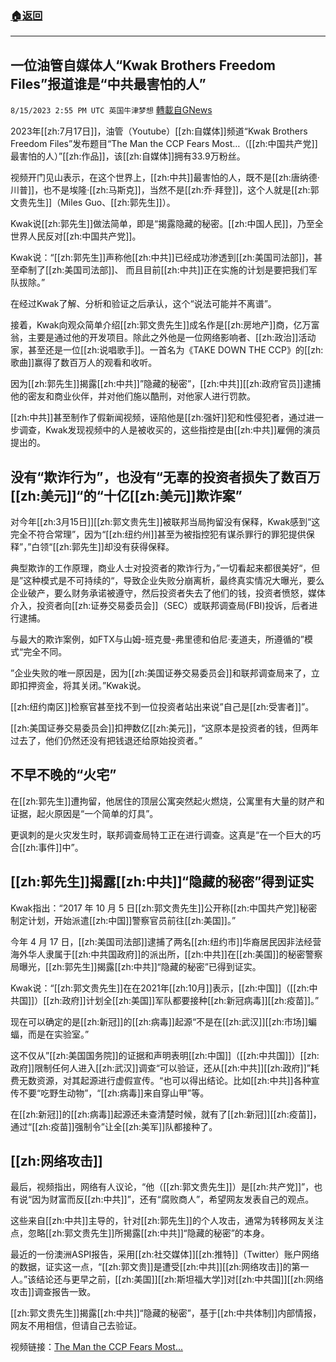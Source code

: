 ###  [:house:返回](README.md)
---


## 一位油管自媒体人“Kwak Brothers Freedom Files”报道谁是“中共最害怕的人”
`8/15/2023 2:55 PM UTC 英国牛津梦想` [轉載自GNews](https://gnews.org/articles/1555364)

2023年[[zh:7月17日]]，油管（Youtube）[[zh:自媒体]]频道“Kwak Brothers Freedom Files”发布题目“The Man the CCP Fears Most…（[[zh:中国共产党]]最害怕的人）”[[zh:作品]]，该[[zh:自媒体]]拥有33.9万粉丝。

视频开门见山表示，在这个世界上，[[zh:中共]]最害怕的人，既不是[[zh:唐纳德·川普]]，也不是埃隆·[[zh:马斯克]]，当然不是[[zh:乔·拜登]]，这个人就是[[zh:郭文贵先生]]（Miles Guo、[[zh:郭先生]]）。

Kwak说[[zh:郭先生]]做法简单，即是“揭露隐藏的秘密。[[zh:中国人民]]，乃至全世界人民反对[[zh:中国共产党]]。

Kwak说：“[[zh:郭先生]]声称他[[zh:中共]]已经成功渗透到[[zh:美国司法部]]，甚至牵制了[[zh:美国司法部]]、 而且目前[[zh:中共]]正在实施的计划是要把我们军队拔除。”

在经过Kwak了解、分析和验证之后承认，这个“说法可能并不离谱”。

接着，Kwak向观众简单介绍[[zh:郭文贵先生]]成名作是[[zh:房地产]]商，亿万富翁，主要是通过他的开发项目。除此之外他是一位网络影响者、[[zh:政治]]活动家，甚至还是一位[[zh:说唱歌手]]。一首名为《TAKE DOWN THE CCP》的[[zh:歌曲]]赢得了数百万人的观看和收听。

因为[[zh:郭先生]]揭露[[zh:中共]]”隐藏的秘密”，[[zh:中共]][[zh:政府官员]]逮捕他的密友和商业伙伴，并对他们施以酷刑，对他家人进行罚款。

[[zh:中共]]甚至制作了假新闻视频，诬陷他是[[zh:强奸]]犯和性侵犯者，通过进一步调查，Kwak发现视频中的人是被收买的，这些指控是由[[zh:中共]]雇佣的演员提出的。

## **没有“欺诈行为”，也没有“无辜的投资者损失了数百万[[zh:美元]]“的“十亿[[zh:美元]]欺诈案”**

对今年[[zh:3月15日]][[zh:郭文贵先生]]被联邦当局拘留没有保释，Kwak感到“这完全不符合常理”，因为“[[zh:纽约州]]甚至为被指控犯有谋杀罪行的罪犯提供保释”，”白领“[[zh:郭先生]]却没有获得保释。

典型欺诈的工作原理，商业人士对投资者的欺诈行为，”一切看起来都很美好“，但是”这种模式是不可持续的“，导致企业失败分崩离析，最终真实情况大曝光，要么企业破产，要么财务承诺被遵守，然后投资者失去了他们的钱，投资者愤怒，媒体介入，投资者向[[zh:证券交易委员会]]（SEC）或联邦调查局(FBI)投诉，后者进行逮捕。

与最大的欺诈案例，如FTX与山姆-班克曼-弗里德和伯尼·麦道夫，所遵循的”模式“完全不同。

”企业失败的唯一原因是，因为[[zh:美国证券交易委员会]]和联邦调查局来了，立即扣押资金，将其关闭。”Kwak说。

[[zh:纽约南区]]检察官甚至找不到一位投资者站出来说”自己是[[zh:受害者]]”。

[[zh:美国证券交易委员会]]扣押数亿[[zh:美元]]，“这原本是投资者的钱，但两年过去了，他们仍然还没有把钱退还给原始投资者。”

## **不早不晚的“火宅”**

在[[zh:郭先生]]遭拘留，他居住的顶层公寓突然起火燃烧，公寓里有大量的财产和证据，起火原因是“一个简单的灯具”。

更讽刺的是火灾发生时，联邦调查局特工正在进行调查。这真是“在一个巨大的巧合[[zh:事件]]中”。

## **[[zh:郭先生]]揭露[[zh:中共]]“隐藏的秘密”得到证实**

Kwak指出：“2017 年 10 月 5 日[[zh:郭文贵先生]]公开称[[zh:中国共产党]]秘密制定计划，开始派遣[[zh:中国]]警察官员前往[[zh:美国]]。”

今年 4 月 17 日，[[zh:美国司法部]]逮捕了两名[[zh:纽约市]]华裔居民因非法经营海外华人隶属于[[zh:中共国政府]]的派出所，[[zh:中共]]在[[zh:美国]]的秘密警察局曝光，[[zh:郭先生]]揭露[[zh:中共]]“隐藏的秘密”已得到证实。

Kwak说：“[[zh:郭文贵先生]]在在2021年[[zh:10月]]表示，[[zh:中国]]（[[zh:中共国]]）[[zh:政府]]计划全[[zh:美国]]军队都要接种[[zh:新冠病毒]][[zh:疫苗]]。”

现在可以确定的是[[zh:新冠]]的[[zh:病毒]]起源“不是在[[zh:武汉]][[zh:市场]]蝙蝠，而是在实验室。”

这不仅从”[[zh:美国国务院]]的证据和声明表明[[zh:中国]]（[[zh:中共国]]）[[zh:政府]]限制任何人进入[[zh:武汉]]调查“可以验证，还从[[zh:中共]][[zh:政府]]”耗费无数资源，对其起源进行虚假宣传。“也可以得出结论。比如[[zh:中共]]各种宣传不要“吃野生动物”，“[[zh:病毒]]来自穿山甲”等。

在[[zh:新冠]]的[[zh:病毒]]起源还未查清楚时候，就有了[[zh:新冠]][[zh:疫苗]]，通过“[[zh:疫苗]]强制令”让全[[zh:美军]]队都接种了。


## **[[zh:网络攻击]]**

最后，视频指出，网络有人议论，“他（[[zh:郭文贵先生]]）是[[zh:共产党]]”，也有说“因为财富而反[[zh:中共]]”，还有“腐败商人”，希望网友发表自己的观点。

这些来自[[zh:中共]]主导的，针对[[zh:郭先生]]的个人攻击，通常为转移网友关注点，忽略[[zh:郭文贵先生]]所揭露[[zh:中共]]“隐藏的秘密”的本身。

最近的一份澳洲ASPI报告，采用[[zh:社交媒体]][[zh:推特]]（Twitter）账户网络的数据，证实这一点，“[[zh:郭文贵]]是遭受[[zh:中共]][[zh:网络攻击]]的第一人。”该结论还与更早之前，[[zh:美国]][[zh:斯坦福大学]]对[[zh:中共国]][[zh:网络攻击]]调查报告一致。

[[zh:郭文贵先生]]揭露[[zh:中共]]“隐藏的秘密”，基于[[zh:中共体制]]内部情报，网友不用相信，但请自己去验证。
  

视频链接：[The Man the CCP Fears Most...](https://www.youtube.com/watch?v=UaaWW0HacEo)

